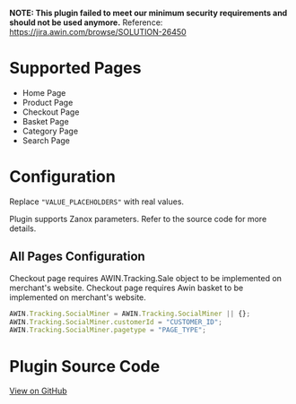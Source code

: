 
**NOTE: This plugin failed to meet our minimum security requirements and
should not be used anymore.** Reference:
<https://jira.awin.com/browse/SOLUTION-26450>

# Supported Pages

- Home Page
- Product Page
- Checkout Page
- Basket Page
- Category Page
- Search Page

# Configuration

Replace `"VALUE_PLACEHOLDERS"` with real values.

Plugin supports Zanox parameters. Refer to the source code for more
details.

## All Pages Configuration

Checkout page requires AWIN.Tracking.Sale object to be implemented on
merchant's website. Checkout page requires Awin basket to be implemented
on merchant's website.

``` javascript
AWIN.Tracking.SocialMiner = AWIN.Tracking.SocialMiner || {};
AWIN.Tracking.SocialMiner.customerId = "CUSTOMER_ID";
AWIN.Tracking.SocialMiner.pagetype = "PAGE_TYPE";
```



# Plugin Source Code

[View on
GitHub](https://github.com/awin/awin-tracking/blob/master/web/thirdparty/socialMiner.js)